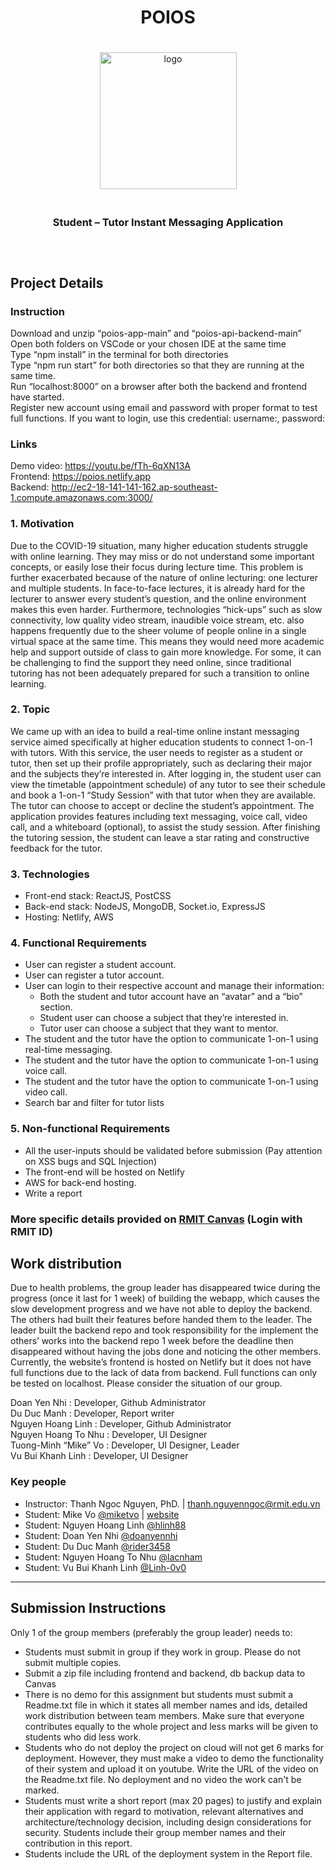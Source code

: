 <div style="display: flex; justify-content: center; align-items: center; flex-direction: column; text-align: center" align="center">
    <h1 align="center" style="text-align: center">POIOS</h1>
    <img style="margin: 20px 0;" src="https://i.imgur.com/Jqr8bQG.png" alt="logo" width="219"/>
    <h3 align="center" style="text-align: center">Student &#8211; Tutor Instant Messaging Application</h3>
<hr>
</div>

## Project Details

### Instruction
Download and unzip “poios-app-main” and “poios-api-backend-main” </br>
Open both folders on VSCode or your chosen IDE at the same time </br>
Type “npm install” in the terminal for both directories </br>
Type “npm run start” for both directories so that they are running at the same time. </br>
Run “localhost:8000” on a browser after both the backend and frontend have started. </br>
Register new account using email and password with proper format to test full functions. If you want to login, use this credential:
username:,
password:

### Links
Demo video: https://youtu.be/fTh-6qXN13A </br>
Frontend:  https://poios.netlify.app </br>
Backend: http://ec2-18-141-141-162.ap-southeast-1.compute.amazonaws.com:3000/ </br>


### 1. Motivation

Due to the COVID-19 situation, many higher education students struggle with online
learning. They may miss or do not understand some important concepts, or easily lose
their focus during lecture time. This problem is further exacerbated because of the nature
of online lecturing: one lecturer and multiple students. In face-to-face lectures, it is already
hard for the lecturer to answer every student’s question, and the online environment
makes this even harder. Furthermore, technologies “hick-ups” such as slow connectivity,
low quality video stream, inaudible voice stream, etc. also happens frequently due to the
sheer volume of people online in a single virtual space at the same time.
This means they would need more academic help and support outside of class to gain
more knowledge. For some, it can be challenging to find the support they need online,
since traditional tutoring has not been adequately prepared for such a transition to online
learning.

### 2. Topic

We came up with an idea to build a real-time online instant messaging service aimed
specifically at higher education students to connect 1-on-1 with tutors.
With this service, the user needs to register as a student or tutor, then set up their profile
appropriately, such as declaring their major and the subjects they’re interested in.
After logging in, the student user can view the timetable (appointment schedule) of any
tutor to see their schedule and book a 1-on-1 “Study Session” with that tutor when they
are available. The tutor can choose to accept or decline the student’s appointment.
The application provides features including text messaging, voice call, video call, and a
whiteboard (optional), to assist the study session. After finishing the tutoring session, the student
can leave a star rating and constructive feedback for the tutor.

### 3. Technologies

- Front-end stack: ReactJS, PostCSS
- Back-end stack: NodeJS, MongoDB, Socket.io, ExpressJS
- Hosting: Netlify, AWS

### 4. Functional Requirements

- User can register a student account.
- User can register a tutor account.
- User can login to their respective account and manage their information:
  - Both the student and tutor account have an “avatar” and a “bio” section.
  - Student user can choose a subject that they’re interested in.
  - Tutor user can choose a subject that they want to mentor.
- The student and the tutor have the option to communicate 1-on-1 using real-time
  messaging.
- The student and the tutor have the option to communicate 1-on-1 using voice
  call.
- The student and the tutor have the option to communicate 1-on-1 using video
  call.
- Search bar and filter for tutor lists

### 5. Non-functional Requirements

- All the user-inputs should be validated before submission (Pay attention on XSS bugs and SQL Injection)
- The front-end will be hosted on Netlify
- AWS for back-end hosting.
- Write a report

### More specific details provided on [RMIT Canvas](https://rmit.instructure.com/courses/88702/assignments/596400) (Login with RMIT ID)

## Work distribution
Due to health problems, the group leader has disappeared twice during the progress (once it last for 1 week) of building the webapp, which causes the slow development progress and we have not able to deploy the backend. The others had built their features before handed them to the leader. The leader built the backend repo and took responsibility for the implement the others’ works into the backend repo 1 week before the deadline then disappeared without having the jobs done and noticing the other members. Currently, the website’s frontend is hosted on Netlify but it does not have full functions due to the lack of data from backend. Full functions can only be tested on localhost. Please consider the situation of our group.

Doan Yen Nhi : Developer, Github Administrator </br>
Du Duc Manh : Developer, Report writer </br>
Nguyen Hoang Linh : Developer, Github Administrator </br>
Nguyen Hoang To Nhu : Developer, UI Designer </br>
Tuong-Minh “Mike” Vo : Developer, UI Designer, Leader </br>
Vu Bui Khanh Linh : Developer, UI Designer </br>


### Key people

- Instructor: Thanh Ngoc Nguyen, PhD. | [thanh.nguyenngoc@rmit.edu.vn](thanh.nguyenngoc@rmit.edu.vn)
- Student: Mike Vo [@miketvo](https://github.com/miketvo) | [website](https://miketvo.com)
- Student: Nguyen Hoang Linh [@hlinh88](https://github.com/hlinh88)
- Student: Doan Yen Nhi [@doanyennhi](https://github.com/doanyennhi)
- Student: Du Duc Manh [@rider3458](https://github.com/rider3458)
- Student: Nguyen Hoang To Nhu [@lacnham](https://github.com/lacnham)
- Student: Vu Bui Khanh Linh [@Linh-0v0](https://github.com/Linh-0v0)

---

## Submission Instructions

Only 1 of the group members (preferably the group leader) needs to:

- Students must submit in group if they work in group. Please do not submit multiple copies.
- Submit a zip file including frontend and backend, db backup data to Canvas
- There is no demo for this assignment but students must submit a Readme.txt file in which it states all member names and ids, detailed work distribution between team members. Make sure that everyone contributes equally to the whole project and less marks will be given to students who did less work.
- Students who do not deploy the project on cloud will not get 6 marks for deployment. However, they must make a video to demo the functionality of their system and upload it on youtube. Write the URL of the video on the Readme.txt file. No deployment and no video the work can't be marked.
- Students must write a short report (max 20 pages) to justify and explain their application with regard to motivation, relevant alternatives and architecture/technology decision, including design considerations for security. Students include their group member names and their contribution in this report.
- Students include the URL of the deployment system in the Report file.
